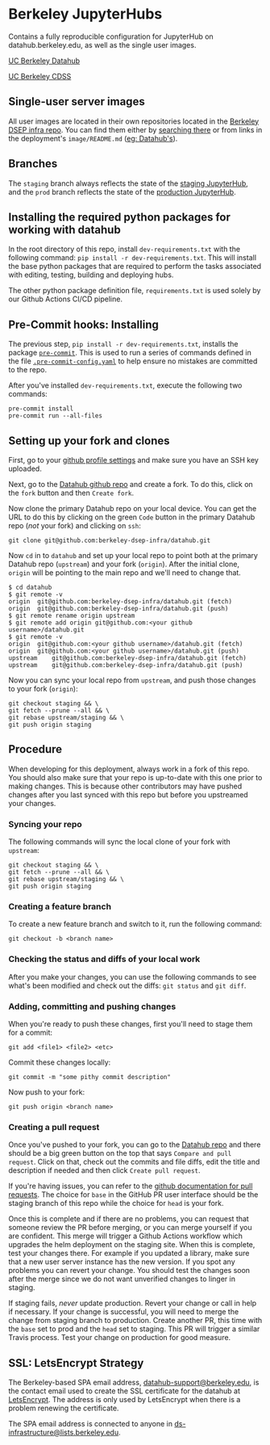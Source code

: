 # Berkeley JupyterHubs 

Contains a fully reproducible configuration for JupyterHub on datahub.berkeley.edu,
as well as the single user images.

[UC Berkeley Datahub](https://cdss.berkeley.edu/data)

[UC Berkeley CDSS](https://cdss.berkeley.edu)

## Single-user server images
All user images are located in their own repositories located in the
[Berkeley DSEP infra repo](https://github.com/berkeley-dsep-infra).  You can
find them either by [searching there](https://github.com/orgs/berkeley-dsep-infra/repositories?language=&q=image&sort=&type=all)
or from links in the deployment's `image/README.md`
([eg: Datahub's](https://github.com/berkeley-dsep-infra/datahub/tree/staging/deployments/datahub/image)).

## Branches

The `staging` branch always reflects the state of the [staging JupyterHub](http://staging.datahub.berkeley.edu),
and the `prod` branch reflects the state of the [production JupyterHub](http://datahub.berkeley.edu).

## Installing the required python packages for working with datahub

In the root directory of this repo, install `dev-requirements.txt` with the
following command:  `pip install -r dev-requirements.txt`.  This will install
the base python packages that are required to perform the tasks associated with
editing, testing, building and deploying hubs.

The other python package definition file, `requirements.txt` is used solely by
our Github Actions CI/CD pipeline.

## Pre-Commit hooks: Installing

The previous step, `pip install -r dev-requirements.txt`, installs the package
[`pre-commit`](https://pre-commit.com/). This is used to run a series of
commands defined in the file [`.pre-commit-config.yaml`](https://github.com/berkeley-dsep-infra/datahub/blob/staging/.pre-commit-config.yaml)
to help ensure no mistakes are committed to the repo.

After you've installed `dev-requirements.txt`, execute the following two
commands:

```
pre-commit install
pre-commit run --all-files
```

## Setting up your fork and clones

First, go to your [github profile settings](https://github.com/settings/keys)
and make sure you have an SSH key uploaded.

Next, go to the [Datahub github repo](https://github.com/berkeley-dsep-infra/datahub/)
and create a fork.  To do this, click on the `fork` button and then `Create fork`.

Now clone the primary Datahub repo on your local device.  You can get the URL to do
this by clicking on the green `Code` button in the primary Datahub repo (*not* your fork)
and clicking on `ssh`:
```
git clone git@github.com:berkeley-dsep-infra/datahub.git
```

Now `cd` in to `datahub` and set up your local repo to point both at the primary
Datahub repo (`upstream`) and your fork (`origin`).  After the initial clone,
`origin` will be pointing to the main repo and we'll need to change that.
```
$ cd datahub
$ git remote -v
origin	git@github.com:berkeley-dsep-infra/datahub.git (fetch)
origin	git@github.com:berkeley-dsep-infra/datahub.git (push)
$ git remote rename origin upstream
$ git remote add origin git@github.com:<your github username>/datahub.git
$ git remote -v
origin	git@github.com:<your github username>/datahub.git (fetch)
origin	git@github.com:<your github username>/datahub.git (push)
upstream	git@github.com:berkeley-dsep-infra/datahub.git (fetch)
upstream	git@github.com:berkeley-dsep-infra/datahub.git (push)
```

Now you can sync your local repo from `upstream`, and push those changes to your
fork (`origin`):
```
git checkout staging && \
git fetch --prune --all && \
git rebase upstream/staging && \
git push origin staging
```

## Procedure

When developing for this deployment, always work in a fork of this repo.
You should also make sure that your repo is up-to-date with this one prior
to making changes. This is because other contributors may have pushed changes
after you last synced with this repo but before you upstreamed your changes.

### Syncing your repo

The following commands will sync the local clone of your fork with `upstream`:
```
git checkout staging && \
git fetch --prune --all && \
git rebase upstream/staging && \
git push origin staging
```

### Creating a feature branch

To create a new feature branch and switch to it, run the following command:
```
git checkout -b <branch name>
```

### Checking the status and diffs of your local work

After you make your changes, you can use the following commands to see
what's been modified and check out the diffs:  `git status` and `git diff`.

### Adding, committing and pushing changes

When you're ready to push these changes, first you'll need to stage them for a
commit:
```
git add <file1> <file2> <etc>
```

Commit these changes locally:
```
git commit -m "some pithy commit description"
```

Now push to your fork:
```
git push origin <branch name>
```

### Creating a pull request

Once you've pushed to your fork, you can go to the
[Datahub repo](https://github.com/berkeley-dsep-infra/datahub) and there
should be a big green button on the top that says `Compare and pull request`.
Click on that, check out the commits and file diffs, edit the title and
description if needed and then click `Create pull request`.

If you're having issues, you can refer to the [github documentation for pull
requests](https://help.github.com/articles/about-pull-requests/).
The choice for `base` in the GitHub PR user interface should be the staging
branch of this repo while the choice for `head` is your fork.

Once this is complete and if there are no problems, you can request that
someone review the PR before merging, or you can merge yourself if you are
confident. This merge will trigger a Github Actions workflow which upgrades the
helm deployment on the staging site. When this is complete, test your
changes there. For example if you updated a library, make sure that a new
user server instance has the new version. If you spot any problems you can
revert your change. You should test the changes soon after the merge since
we do not want unverified changes to linger in staging.

If staging fails, *never* update production. Revert your change or
call in help if necessary. If your change is successful, you will need
to merge the change from staging branch to production. Create another PR,
this time with the `base` set to prod and the `head` set to staging. This
PR will trigger a similar Travis process. Test your change on production
for good measure.

## SSL: LetsEncrypt Strategy
The Berkeley-based SPA email address, datahub-support@berkeley.edu, is the
contact email used to create the SSL certificate for the datahub at
[LetsEncrypt](https://letsencrypt.org/). The address is only used by LetsEncrypt
when there is a problem renewing the certificate.

The SPA email address is connected to anyone in ds-infrastructure@lists.berkeley.edu.
